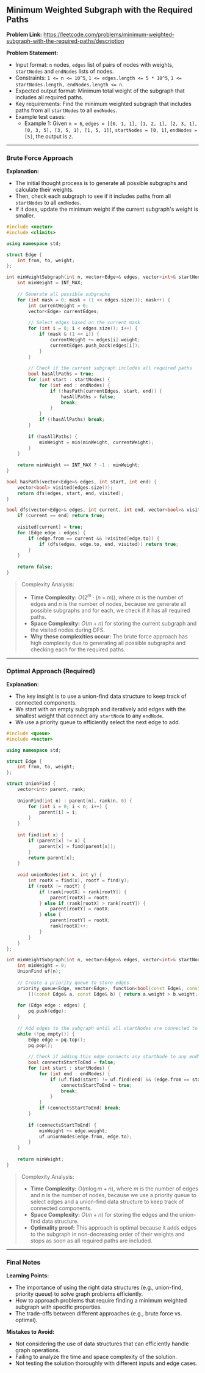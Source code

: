 ## Minimum Weighted Subgraph with the Required Paths

**Problem Link:** https://leetcode.com/problems/minimum-weighted-subgraph-with-the-required-paths/description

**Problem Statement:**
- Input format: `n` nodes, `edges` list of pairs of nodes with weights, `startNodes` and `endNodes` lists of nodes.
- Constraints: `1 <= n <= 10^5`, `1 <= edges.length <= 5 * 10^5`, `1 <= startNodes.length, endNodes.length <= n`.
- Expected output format: Minimum total weight of the subgraph that includes all required paths.
- Key requirements: Find the minimum weighted subgraph that includes paths from all `startNodes` to all `endNodes`.
- Example test cases:
  - Example 1: Given `n = 6`, `edges = [[0, 1, 1], [1, 2, 1], [2, 3, 1], [0, 3, 5], [3, 5, 1], [1, 5, 1]]`, `startNodes = [0, 1]`, `endNodes = [5]`, the output is `2`.

---

### Brute Force Approach

**Explanation:**
- The initial thought process is to generate all possible subgraphs and calculate their weights.
- Then, check each subgraph to see if it includes paths from all `startNodes` to all `endNodes`.
- If it does, update the minimum weight if the current subgraph's weight is smaller.

```cpp
#include <vector>
#include <climits>

using namespace std;

struct Edge {
    int from, to, weight;
};

int minWeightSubgraph(int n, vector<Edge>& edges, vector<int>& startNodes, vector<int>& endNodes) {
    int minWeight = INT_MAX;
    
    // Generate all possible subgraphs
    for (int mask = 0; mask < (1 << edges.size()); mask++) {
        int currentWeight = 0;
        vector<Edge> currentEdges;
        
        // Select edges based on the current mask
        for (int i = 0; i < edges.size(); i++) {
            if (mask & (1 << i)) {
                currentWeight += edges[i].weight;
                currentEdges.push_back(edges[i]);
            }
        }
        
        // Check if the current subgraph includes all required paths
        bool hasAllPaths = true;
        for (int start : startNodes) {
            for (int end : endNodes) {
                if (!hasPath(currentEdges, start, end)) {
                    hasAllPaths = false;
                    break;
                }
            }
            if (!hasAllPaths) break;
        }
        
        if (hasAllPaths) {
            minWeight = min(minWeight, currentWeight);
        }
    }
    
    return minWeight == INT_MAX ? -1 : minWeight;
}

bool hasPath(vector<Edge>& edges, int start, int end) {
    vector<bool> visited(edges.size());
    return dfs(edges, start, end, visited);
}

bool dfs(vector<Edge>& edges, int current, int end, vector<bool>& visited) {
    if (current == end) return true;
    
    visited[current] = true;
    for (Edge edge : edges) {
        if (edge.from == current && !visited[edge.to]) {
            if (dfs(edges, edge.to, end, visited)) return true;
        }
    }
    
    return false;
}
```

> Complexity Analysis:
> - **Time Complexity:** $O(2^{m} \cdot (n + m))$, where $m$ is the number of edges and $n$ is the number of nodes, because we generate all possible subgraphs and for each, we check if it has all required paths.
> - **Space Complexity:** $O(m + n)$ for storing the current subgraph and the visited nodes during DFS.
> - **Why these complexities occur:** The brute force approach has high complexity due to generating all possible subgraphs and checking each for the required paths.

---

### Optimal Approach (Required)

**Explanation:**
- The key insight is to use a union-find data structure to keep track of connected components.
- We start with an empty subgraph and iteratively add edges with the smallest weight that connect any `startNode` to any `endNode`.
- We use a priority queue to efficiently select the next edge to add.

```cpp
#include <queue>
#include <vector>

using namespace std;

struct Edge {
    int from, to, weight;
};

struct UnionFind {
    vector<int> parent, rank;
    
    UnionFind(int n) : parent(n), rank(n, 0) {
        for (int i = 0; i < n; i++) {
            parent[i] = i;
        }
    }
    
    int find(int x) {
        if (parent[x] != x) {
            parent[x] = find(parent[x]);
        }
        return parent[x];
    }
    
    void unionNodes(int x, int y) {
        int rootX = find(x), rootY = find(y);
        if (rootX != rootY) {
            if (rank[rootX] < rank[rootY]) {
                parent[rootX] = rootY;
            } else if (rank[rootX] > rank[rootY]) {
                parent[rootY] = rootX;
            } else {
                parent[rootY] = rootX;
                rank[rootX]++;
            }
        }
    }
};

int minWeightSubgraph(int n, vector<Edge>& edges, vector<int>& startNodes, vector<int>& endNodes) {
    int minWeight = 0;
    UnionFind uf(n);
    
    // Create a priority queue to store edges
    priority_queue<Edge, vector<Edge>, function<bool(const Edge&, const Edge&)>> pq(
        [](const Edge& a, const Edge& b) { return a.weight > b.weight; });
    
    for (Edge edge : edges) {
        pq.push(edge);
    }
    
    // Add edges to the subgraph until all startNodes are connected to all endNodes
    while (!pq.empty()) {
        Edge edge = pq.top();
        pq.pop();
        
        // Check if adding this edge connects any startNode to any endNode
        bool connectsStartToEnd = false;
        for (int start : startNodes) {
            for (int end : endNodes) {
                if (uf.find(start) != uf.find(end) && (edge.from == start || edge.to == start) && (edge.from == end || edge.to == end)) {
                    connectsStartToEnd = true;
                    break;
                }
            }
            if (connectsStartToEnd) break;
        }
        
        if (connectsStartToEnd) {
            minWeight += edge.weight;
            uf.unionNodes(edge.from, edge.to);
        }
    }
    
    return minWeight;
}
```

> Complexity Analysis:
> - **Time Complexity:** $O(m \log m + n)$, where $m$ is the number of edges and $n$ is the number of nodes, because we use a priority queue to select edges and a union-find data structure to keep track of connected components.
> - **Space Complexity:** $O(m + n)$ for storing the edges and the union-find data structure.
> - **Optimality proof:** This approach is optimal because it adds edges to the subgraph in non-decreasing order of their weights and stops as soon as all required paths are included.

---

### Final Notes

**Learning Points:**
- The importance of using the right data structures (e.g., union-find, priority queue) to solve graph problems efficiently.
- How to approach problems that require finding a minimum weighted subgraph with specific properties.
- The trade-offs between different approaches (e.g., brute force vs. optimal).

**Mistakes to Avoid:**
- Not considering the use of data structures that can efficiently handle graph operations.
- Failing to analyze the time and space complexity of the solution.
- Not testing the solution thoroughly with different inputs and edge cases.